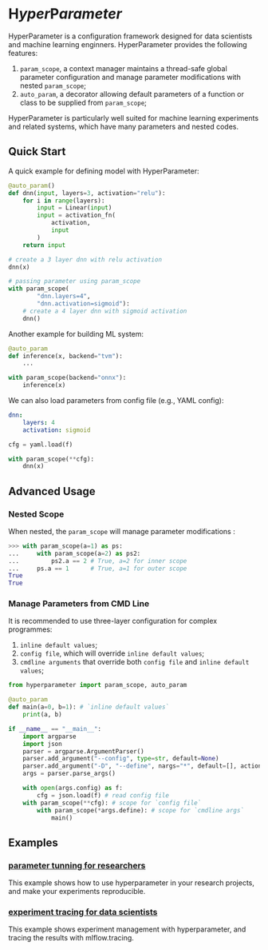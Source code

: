 **H**_yper_**P**_arameter_
===========================

HyperParameter is a configuration framework designed for data scientists and machine learning enginners. HyperParameter provides the following features:

1. `param_scope`, a context manager maintains a thread-safe global parameter configuration and manage parameter modifications with nested `param_scope`;
2. `auto_param`, a decorator allowing default parameters of a function or class to be supplied from `param_scope`;

HyperParameter is particularly well suited for machine learning experiments and related systems, which have many parameters and nested codes.

Quick Start
-----------

A quick example for defining model with HyperParameter:

```python
@auto_param()
def dnn(input, layers=3, activation="relu"):
    for i in range(layers):
        input = Linear(input)
        input = activation_fn(
            activation,
            input
        )
    return input

# create a 3 layer dnn with relu activation
dnn(x)

# passing parameter using param_scope
with param_scope(
        "dnn.layers=4", 
        "dnn.activation=sigmoid"):
    # create a 4 layer dnn with sigmoid activation
    dnn()
```

Another example for building ML system:

```python
@auto_param
def inference(x, backend="tvm"):
    ...

with param_scope(backend="onnx"):
    inference(x)
```

We can also load parameters from config file (e.g., YAML config):

```YAML
dnn:
    layers: 4
    activation: sigmoid
```

```python
cfg = yaml.load(f)

with param_scope(**cfg):
    dnn(x)
```

Advanced Usage
--------------
### Nested Scope

When nested, the `param_scope` will manage parameter modifications :
``` python
>>> with param_scope(a=1) as ps:
...     with param_scope(a=2) as ps2:
...         ps2.a == 2 # True, a=2 for inner scope
...     ps.a == 1      # True, a=1 for outer scope
True
True

```

### Manage Parameters from CMD Line

It is recommended to use three-layer configuration for complex programmes:

1. `inline default values`;
2. `config file`, which will override `inline default values`;
3. `cmdline arguments` that override both `config file` and `inline default values`;

```python
from hyperparameter import param_scope, auto_param

@auto_param
def main(a=0, b=1): # `inline default values`
    print(a, b)

if __name__ == "__main__":
    import argparse
    import json
    parser = argparse.ArgumentParser()
    parser.add_argument("--config", type=str, default=None)
    parser.add_argument("-D", "--define", nargs="*", default=[], action="extend")
    args = parser.parse_args()

    with open(args.config) as f:
        cfg = json.load(f) # read config file
    with param_scope(**cfg): # scope for `config file`
        with param_scope(*args.define): # scope for `cmdline args`
            main()
```

Examples
--------

### [parameter tunning for researchers](examples/sparse_lr/README.md)

This example shows how to use hyperparameter in your research projects, and make your experiments reproducible.

### [experiment tracing for data scientists](examples/mnist/README.md)

This example shows experiment management with hyperparameter, and tracing the results with mlflow.tracing.
